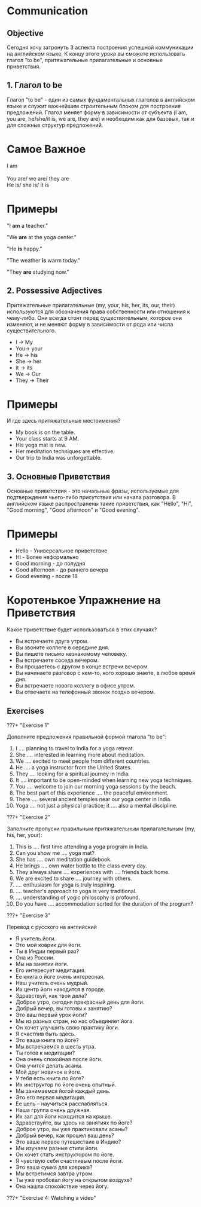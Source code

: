 # Communication

## Objective

Сегодня хочу затронуть 3 аспекта построения успешной коммуникации на английском языке. К концу этого урока вы сможете использовать глагол "to be", притяжательные прилагательные и основные приветствия. 

## 1. Глагол to be

Глагол "to be" - один из самых фундаментальных глаголов в английском языке и служит важнейшим строительным блоком для построения предложений. Глагол меняет форму в зависимости от субъекта (I am, you are, he/she/it is, we are, they are) и необходим как для базовых, так и для сложных структур предложений.

# Самое Важное

I am <br />  
You are/ we are/ they are <br /> 
He is/ she is/ it is <br /> 

# Примеры

"I **am** a teacher." <br /> 

 "We **are** at the yoga center." <br /> 

 "He **is** happy." <br /> 

 "The weather **is** warm today." <br /> 

"They **are** studying now." <br /> 

## 2. Possessive Adjectives

Притяжательные прилагательные (my, your, his, her, its, our, their) используются для обозначения права собственности или отношения к чему-либо. Они всегда стоят перед существительным, которое они изменяют, и не меняют форму в зависимости от рода или числа существительного.

- I -> My
- You-> your
- He -> his
- She -> her
- it -> its
- We -> Our
- They -> Their

# Примеры

И где здесь притяжательные местоимения?

- My book is on the table. 
- Your class starts at 9 AM. 
- His yoga mat is new.
- Her meditation techniques are effective. 
- Our trip to India was unforgettable. 


## 3. Основные Приветствия

Основные приветствия - это начальные фразы, используемые для подтверждения чьего-либо присутствия или начала разговора. В английском языке распространены такие приветствия, как "Hello", "Hi", "Good morning", "Good afternoon" и "Good evening".

# Примеры 

- Hello - Универсальное приветствие
- Hi - Более неформально
- Good morning - до полудня
- Good afternoon - до раннего вечера
- Good evening - после 18

# Коротенькое Упражнение на Приветствия

Какое приветствие будет использоваться в этих случаях?

- Вы встречаете друга утром.
- Вы звоните коллеге в середине дня.
- Вы пишете письмо незнакомому человеку.
- Вы встречаете соседа вечером.
- Вы прощаетесь с другом в конце встречи вечером.
- Вы начинаете разговор с кем-то, кого хорошо знаете, в любое время дня.
- Вы встречаете нового коллегу в офисе утром.
- Вы отвечаете на телефонный звонок поздно вечером.

## Exercises

???+ "Exercise 1"

Дополните предложения правильной формой глагола "to be":

1. I .... planning to travel to India for a yoga retreat.
2. She ....  interested in learning more about meditation.
3. We ....  excited to meet people from different countries.
4. He .... a yoga instructor from the United States.
5. They ....  looking for a spiritual journey in India.
6. It ....  important to be open-minded when learning new yoga techniques.
7. You .... welcome to join our morning yoga sessions by the beach.
8. The best part of this experience .... the peaceful environment.
9. There .... several ancient temples near our yoga center in India.
10. Yoga ....  not just a physical practice; it ....  also a mental discipline.

???+ "Exercise 2"

Заполните пропуски правильным притяжательным прилагательным (my, his, her, your):

1. This is ....  first time attending a yoga program in India.
2. Can you show me .... yoga mat?
3. She has .... own meditation guidebook.
4. He brings .... own water bottle to the class every day.
5. They always share .... experiences with .... friends back home.
6. We are excited to share .... journey with others.
7. ....  enthusiasm for yoga is truly inspiring.
8. ....  teacher's approach to yoga is very traditional.
9. .... understanding of yogic philosophy is profound.
10. Do you have .... accommodation sorted for the duration of the program?

???+ "Exercise 3"

Перевод с русского на английский 

- Я учитель йоги.
- Это мой коврик для йоги.
- Ты в Индии первый раз?
- Она из России.
- Мы на занятии йоги.
- Его интересует медитация.
- Ее книга о йоге очень интересная.
- Наш учитель очень мудрый.
- Их центр йоги находится в городе.
- Здравствуй, как твои дела?
- Доброе утро, сегодня прекрасный день для йоги.
- Добрый вечер, вы готовы к занятию?
- Это ваш первый урок йоги?
- Мы из разных стран, но нас объединяет йога.
- Он хочет улучшить свою практику йоги.
- Я счастлив быть здесь.
- Это ваша книга по йоге?
- Мы встречаемся в шесть утра.
- Ты готов к медитации?
- Она очень спокойная после йоги.
- Она учится делать асаны.
- Мой друг новичок в йоге.
- У тебя есть книга по йоге?
- Их инструктор по йоге очень опытный.
- Мы занимаемся йогой каждый день.
- Это его первая медитация.
- Ее цель – научиться расслабляться.
- Наша группа очень дружная.
- Их зал для йоги находится на крыше.
- Здравствуйте, вы здесь на занятиях по йоге?
- Доброе утро, вы уже практиковали асаны?
- Добрый вечер, как прошел ваш день?
- Это ваше первое путешествие в Индию?
- Мы изучаем разные стили йоги.
- Он хочет стать инструктором по йоге.
- Я чувствую себя счастливым после йоги.
- Это ваша сумка для коврика?
- Мы встретимся завтра утром.
- Ты уже пробовал йогу на открытом воздухе?
- Она нашла спокойствие через йогу.

???+ "Exercise 4: Watching a video"

<div class="youtube-player" data-id="od4ugnkeTyw"></div>



